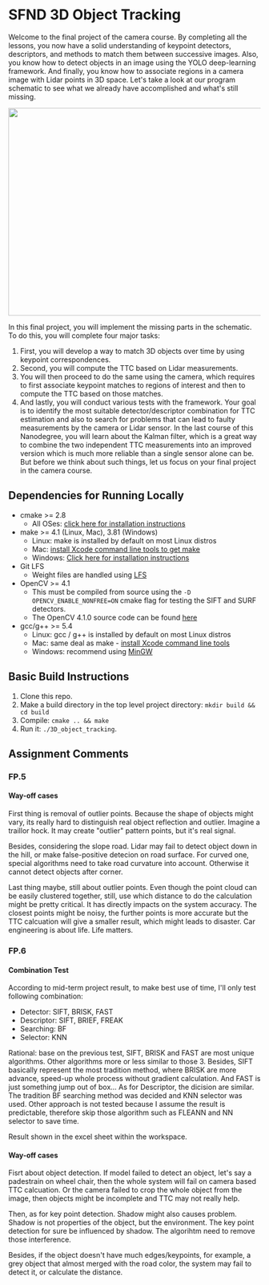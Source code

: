 # SFND 3D Object Tracking

Welcome to the final project of the camera course. By completing all the lessons, you now have a solid understanding of keypoint detectors, descriptors, and methods to match them between successive images. Also, you know how to detect objects in an image using the YOLO deep-learning framework. And finally, you know how to associate regions in a camera image with Lidar points in 3D space. Let's take a look at our program schematic to see what we already have accomplished and what's still missing.

<img src="images/course_code_structure.png" width="779" height="414" />

In this final project, you will implement the missing parts in the schematic. To do this, you will complete four major tasks: 
1. First, you will develop a way to match 3D objects over time by using keypoint correspondences. 
2. Second, you will compute the TTC based on Lidar measurements. 
3. You will then proceed to do the same using the camera, which requires to first associate keypoint matches to regions of interest and then to compute the TTC based on those matches. 
4. And lastly, you will conduct various tests with the framework. Your goal is to identify the most suitable detector/descriptor combination for TTC estimation and also to search for problems that can lead to faulty measurements by the camera or Lidar sensor. In the last course of this Nanodegree, you will learn about the Kalman filter, which is a great way to combine the two independent TTC measurements into an improved version which is much more reliable than a single sensor alone can be. But before we think about such things, let us focus on your final project in the camera course. 

## Dependencies for Running Locally
* cmake >= 2.8
  * All OSes: [click here for installation instructions](https://cmake.org/install/)
* make >= 4.1 (Linux, Mac), 3.81 (Windows)
  * Linux: make is installed by default on most Linux distros
  * Mac: [install Xcode command line tools to get make](https://developer.apple.com/xcode/features/)
  * Windows: [Click here for installation instructions](http://gnuwin32.sourceforge.net/packages/make.htm)
* Git LFS
  * Weight files are handled using [LFS](https://git-lfs.github.com/)
* OpenCV >= 4.1
  * This must be compiled from source using the `-D OPENCV_ENABLE_NONFREE=ON` cmake flag for testing the SIFT and SURF detectors.
  * The OpenCV 4.1.0 source code can be found [here](https://github.com/opencv/opencv/tree/4.1.0)
* gcc/g++ >= 5.4
  * Linux: gcc / g++ is installed by default on most Linux distros
  * Mac: same deal as make - [install Xcode command line tools](https://developer.apple.com/xcode/features/)
  * Windows: recommend using [MinGW](http://www.mingw.org/)

## Basic Build Instructions

1. Clone this repo.
2. Make a build directory in the top level project directory: `mkdir build && cd build`
3. Compile: `cmake .. && make`
4. Run it: `./3D_object_tracking`.

## Assignment Comments

### FP.5
#### Way-off cases

First thing is removal of outlier points. Because the shape of objects might vary, its really hard to distinguish real object reflection and outlier. Imagine a traillor hock. It may create "outlier" pattern points, but it's real signal. 

Besides, considering the slope road. Lidar may fail to detect object down in the hill, or make false-positive detecion on road surface. For curved one, special algorithms need to take road curvature into account. Otherwise it cannot detect objects after corner.

Last thing maybe, still about outlier points. Even though the point cloud can be easily clustered together, still, use which distance to do the calculation might be pretty critical. It has directly impacts on the system accuracy. The closest points might be noisy, the further points is more accurate but the TTC calcuation will give a smaller result, which might leads to disaster. Car engineering is about life. Life matters.

### FP.6
#### Combination Test
According to mid-term project result, to make best use of time, I'll only test following combination:

- Detector: SIFT, BRISK, FAST
- Descriptor: SIFT, BRIEF, FREAK
- Searching: BF
- Selector: KNN

Rational: base on the previous test, SIFT, BRISK and FAST are most unique algorithms. Other algorithms more or less similar to those 3. Besides, SIFT basically represent the most tradition method, where BRISK are more advance, speed-up whole process without gradient calculation. And FAST is just something jump out of box... As for Descriptor, the dicision are similar. The tradition BF searching method was decided and KNN selector was used. Other approach is not tested because I assume the result is predictable, therefore skip those algorithm such as FLEANN and NN selector to save time.

Result shown in the excel sheet within the workspace.

#### Way-off cases

Fisrt about object detection. If model failed to detect an object, let's say a padestrain on wheel chair, then the whole system will fail on camera based TTC calcuation. Or the camera failed to crop the whole object from the image, then objects might be incomplete and TTC may not really help.

Then, as for key point detection. Shadow might also causes problem. Shadow is not properties of the object, but the environment. The key point detection for sure be influenced by shadow. The algorihtm need to remove those interference.

Besides, if the object doesn't have much edges/keypoints, for example, a grey object that almost merged with the road color, the system may fail to detect it, or calculate the distance.